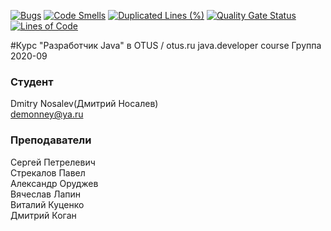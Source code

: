 [![Bugs](https://sonarcloud.io/api/project_badges/measure?project=FFxk4_otus_java_pro_20_09&metric=bugs)](https://sonarcloud.io/dashboard?id=FFxk4_otus_java_pro_20_09)
[![Code Smells](https://sonarcloud.io/api/project_badges/measure?project=FFxk4_otus_java_pro_20_09&metric=code_smells)](https://sonarcloud.io/dashboard?id=FFxk4_otus_java_pro_20_09)
[![Duplicated Lines (%)](https://sonarcloud.io/api/project_badges/measure?project=FFxk4_otus_java_pro_20_09&metric=duplicated_lines_density)](https://sonarcloud.io/dashboard?id=FFxk4_otus_java_pro_20_09)
[![Quality Gate Status](https://sonarcloud.io/api/project_badges/measure?project=FFxk4_otus_java_pro_20_09&metric=alert_status)](https://sonarcloud.io/dashboard?id=FFxk4_otus_java_pro_20_09)
[![Lines of Code](https://sonarcloud.io/api/project_badges/measure?project=FFxk4_otus_java_pro_20_09&metric=ncloc)](https://sonarcloud.io/dashboard?id=FFxk4_otus_java_pro_20_09)

#Курс "Разработчик Java" в OTUS / otus.ru java.developer course
Группа 2020-09

### Студент
Dmitry Nosalev(Дмитрий Носалев)<br>
demonney@ya.ru

### Преподаватели
Сергей Петрелевич<br>
Стрекалов Павел<br>
Александр Оруджев<br>
Вячеслав Лапин<br>
Виталий Куценко<br>
Дмитрий Коган